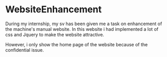 # WebsiteEnhancement
During my internship,  my sv has been given me a task on enhancement of the machine's manual website. In this website i had implemented a lot of css and Jquery to make the website attractive.


However, i only show the home page of the website because of the confidential issue.




